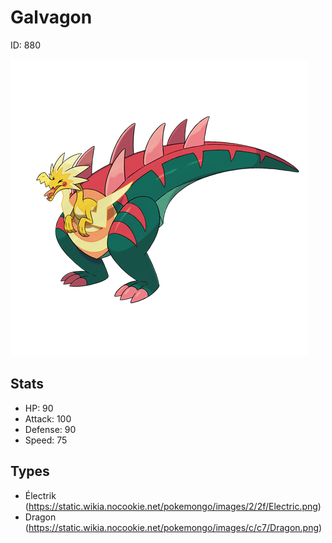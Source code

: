 # Galvagon


ID: 880

![](https://raw.githubusercontent.com/PokeAPI/sprites/master/sprites/pokemon/other/official-artwork/880.png "Galvagon")

## Stats


 - HP: 90
 - Attack: 100
 - Defense: 90
 - Speed: 75

## Types


 - Électrik (https://static.wikia.nocookie.net/pokemongo/images/2/2f/Electric.png)
 - Dragon (https://static.wikia.nocookie.net/pokemongo/images/c/c7/Dragon.png)
